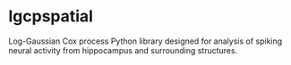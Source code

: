 # lgcpspatial
Log-Gaussian Cox process Python library designed for analysis of spiking neural activity from hippocampus and surrounding structures.
